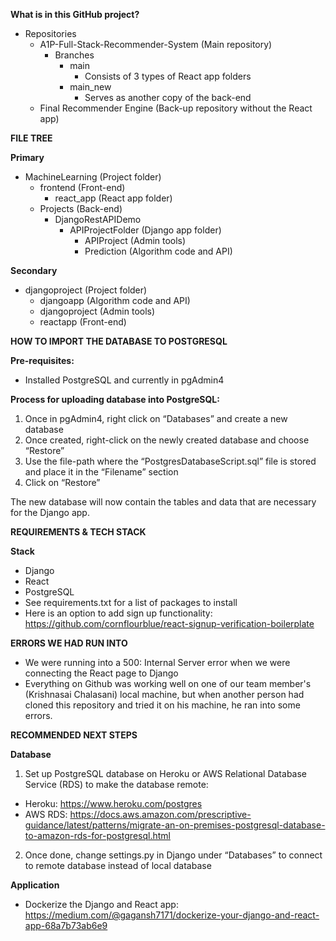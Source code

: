 **What is in this GitHub project?**
- Repositories
  - A1P-Full-Stack-Recommender-System (Main repository)
    - Branches
      - main
        - Consists of 3 types of React app folders
      - main_new
        - Serves as another copy of the back-end
  - Final Recommender Engine (Back-up repository without the React app)

**FILE TREE**

**Primary**
- MachineLearning (Project folder)
  - frontend (Front-end)
    - react_app (React app folder)
  - Projects (Back-end)
    - DjangoRestAPIDemo
      - APIProjectFolder (Django app folder)
        - APIProject (Admin tools)
        - Prediction (Algorithm code and API)

**Secondary**
- djangoproject (Project folder)
  - djangoapp (Algorithm code and API)
  - djangoproject (Admin tools)
  - reactapp (Front-end)

        
**HOW TO IMPORT THE DATABASE TO POSTGRESQL**

**Pre-requisites:**

- Installed PostgreSQL and currently in pgAdmin4

**Process for uploading database into PostgreSQL:**

1. Once in pgAdmin4, right click on “Databases” and create a new database
2. Once created, right-click on the newly created database and choose “Restore”
3. Use the file-path where the “PostgresDatabaseScript.sql” file is stored and place it in the “Filename” section
4. Click on “Restore”

The new database will now contain the tables and data that are necessary for the Django app.

**REQUIREMENTS & TECH STACK**

**Stack**

- Django
- React
- PostgreSQL
- See requirements.txt for a list of packages to install
- Here is an option to add sign up functionality: https://github.com/cornflourblue/react-signup-verification-boilerplate
        
 **ERRORS WE HAD RUN INTO**

 - We were running into a 500: Internal Server error when we were connecting the React page to Django
 - Everything on Github was working well on one of our team member's (Krishnasai Chalasani) local machine, but when another person had cloned this repository and tried it on his machine, he ran into some errors.

**RECOMMENDED NEXT STEPS**

**Database**
1. Set up PostgreSQL database on Heroku or AWS Relational Database Service (RDS) to make the database remote:
  - Heroku: https://www.heroku.com/postgres
  - AWS RDS: https://docs.aws.amazon.com/prescriptive-guidance/latest/patterns/migrate-an-on-premises-postgresql-database-to-amazon-rds-for-postgresql.html
2. Once done, change settings.py in Django under “Databases” to connect to remote database instead of local database

**Application**
- Dockerize the Django and React app: https://medium.com/@gagansh7171/dockerize-your-django-and-react-app-68a7b73ab6e9
